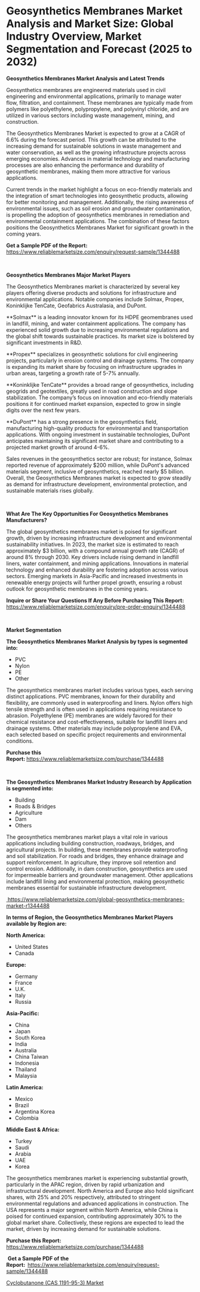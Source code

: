 <p><h1>Geosynthetics Membranes Market Analysis and Market Size: Global Industry Overview, Market Segmentation and Forecast (2025 to 2032)</h1></p><p><strong>Geosynthetics Membranes Market Analysis and Latest Trends</strong></p>
<p><p>Geosynthetics membranes are engineered materials used in civil engineering and environmental applications, primarily to manage water flow, filtration, and containment. These membranes are typically made from polymers like polyethylene, polypropylene, and polyvinyl chloride, and are utilized in various sectors including waste management, mining, and construction.</p><p>The Geosynthetics Membranes Market is expected to grow at a CAGR of 6.6% during the forecast period. This growth can be attributed to the increasing demand for sustainable solutions in waste management and water conservation, as well as the growing infrastructure projects across emerging economies. Advances in material technology and manufacturing processes are also enhancing the performance and durability of geosynthetic membranes, making them more attractive for various applications.</p><p>Current trends in the market highlight a focus on eco-friendly materials and the integration of smart technologies into geosynthetic products, allowing for better monitoring and management. Additionally, the rising awareness of environmental issues, such as soil erosion and groundwater contamination, is propelling the adoption of geosynthetics membranes in remediation and environmental containment applications. The combination of these factors positions the Geosynthetics Membranes Market for significant growth in the coming years.</p></p>
<p><strong>Get a Sample PDF of the Report:&nbsp;</strong> <a href="https://www.reliablemarketsize.com/enquiry/request-sample/1344488?utm_campaign=3564&utm_medium=2&utm_source=Github&utm_content=ia&utm_term=24032025&utm_id=geosynthetics-membranes">https://www.reliablemarketsize.com/enquiry/request-sample/1344488</a></p>
<p>&nbsp;</p>
<p><strong>Geosynthetics Membranes Major Market Players</strong></p>
<p><p>The Geosynthetics Membranes market is characterized by several key players offering diverse products and solutions for infrastructure and environmental applications. Notable companies include Solmax, Propex, Koninklijke TenCate, Geofabrics Australasia, and DuPont.</p><p>**Solmax** is a leading innovator known for its HDPE geomembranes used in landfill, mining, and water containment applications. The company has experienced solid growth due to increasing environmental regulations and the global shift towards sustainable practices. Its market size is bolstered by significant investments in R&D.</p><p>**Propex** specializes in geosynthetic solutions for civil engineering projects, particularly in erosion control and drainage systems. The company is expanding its market share by focusing on infrastructure upgrades in urban areas, targeting a growth rate of 5-7% annually.</p><p>**Koninklijke TenCate** provides a broad range of geosynthetics, including geogrids and geotextiles, greatly used in road construction and slope stabilization. The company’s focus on innovation and eco-friendly materials positions it for continued market expansion, expected to grow in single digits over the next few years.</p><p>**DuPont** has a strong presence in the geosynthetics field, manufacturing high-quality products for environmental and transportation applications. With ongoing investment in sustainable technologies, DuPont anticipates maintaining its significant market share and contributing to a projected market growth of around 4-6%.</p><p>Sales revenues in the geosynthetics sector are robust; for instance, Solmax reported revenue of approximately $200 million, while DuPont's advanced materials segment, inclusive of geosynthetics, reached nearly $5 billion. Overall, the Geosynthetics Membranes market is expected to grow steadily as demand for infrastructure development, environmental protection, and sustainable materials rises globally.</p></p>
<p>&nbsp;</p>
<p><strong>What Are The Key Opportunities For Geosynthetics Membranes Manufacturers?</strong></p>
<p><p>The global geosynthetics membranes market is poised for significant growth, driven by increasing infrastructure development and environmental sustainability initiatives. In 2023, the market size is estimated to reach approximately $3 billion, with a compound annual growth rate (CAGR) of around 8% through 2030. Key drivers include rising demand in landfill liners, water containment, and mining applications. Innovations in material technology and enhanced durability are fostering adoption across various sectors. Emerging markets in Asia-Pacific and increased investments in renewable energy projects will further propel growth, ensuring a robust outlook for geosynthetic membranes in the coming years.</p></p>
<p><strong>Inquire or Share Your Questions If Any Before Purchasing This Report:</strong> <a href="https://www.reliablemarketsize.com/enquiry/pre-order-enquiry/1344488?utm_campaign=3564&utm_medium=2&utm_source=Github&utm_content=ia&utm_term=24032025&utm_id=geosynthetics-membranes">https://www.reliablemarketsize.com/enquiry/pre-order-enquiry/1344488</a></p>
<p>&nbsp;</p>
<p><strong>Market Segmentation</strong></p>
<p><strong>The Geosynthetics Membranes Market Analysis by types is segmented into:</strong></p>
<p><ul><li>PVC</li><li>Nylon</li><li>PE</li><li>Other</li></ul></p>
<p><p>The geosynthetics membranes market includes various types, each serving distinct applications. PVC membranes, known for their durability and flexibility, are commonly used in waterproofing and liners. Nylon offers high tensile strength and is often used in applications requiring resistance to abrasion. Polyethylene (PE) membranes are widely favored for their chemical resistance and cost-effectiveness, suitable for landfill liners and drainage systems. Other materials may include polypropylene and EVA, each selected based on specific project requirements and environmental conditions.</p></p>
<p><strong>Purchase this Report:&nbsp;</strong><a href="https://www.reliablemarketsize.com/purchase/1344488?utm_campaign=3564&utm_medium=2&utm_source=Github&utm_content=ia&utm_term=24032025&utm_id=geosynthetics-membranes">https://www.reliablemarketsize.com/purchase/1344488</a></p>
<p>&nbsp;</p>
<p><strong>The Geosynthetics Membranes Market Industry Research by Application is segmented into:</strong></p>
<p><ul><li>Building</li><li>Roads & Bridges</li><li>Agriculture</li><li>Dam</li><li>Others</li></ul></p>
<p><p>The geosynthetics membranes market plays a vital role in various applications including building construction, roadways, bridges, and agricultural projects. In building, these membranes provide waterproofing and soil stabilization. For roads and bridges, they enhance drainage and support reinforcement. In agriculture, they improve soil retention and control erosion. Additionally, in dam construction, geosynthetics are used for impermeable barriers and groundwater management. Other applications include landfill lining and environmental protection, making geosynthetic membranes essential for sustainable infrastructure development.</p></p>
<p><a href="https://www.reliablemarketsize.com/global-geosynthetics-membranes-market-r1344488?utm_campaign=3564&utm_medium=2&utm_source=Github&utm_content=ia&utm_term=24032025&utm_id=geosynthetics-membranes">&nbsp;https://www.reliablemarketsize.com/global-geosynthetics-membranes-market-r1344488</a></p>
<p><strong>In terms of Region, the Geosynthetics Membranes Market Players available by Region are:</strong></p>
<p>
    <p> <strong> North America: </strong>
        <ul>
            <li>United States</li>
            <li>Canada</li>
        </ul>
        </p> 
    <p> <strong> Europe: </strong>
        <ul>
            <li>Germany</li>
            <li>France</li>
            <li>U.K.</li>
            <li>Italy</li>
            <li>Russia</li>
        </ul>
        </p> 
    <p> <strong> Asia-Pacific: </strong>
        <ul>
            <li>China</li>
            <li>Japan</li>
            <li>South Korea</li>
            <li>India</li>
            <li>Australia</li>
            <li>China Taiwan</li>
            <li>Indonesia</li>
            <li>Thailand</li>
            <li>Malaysia</li>
        </ul>
        </p> 
    <p> <strong> Latin America: </strong>
        <ul>
            <li>Mexico</li>
            <li>Brazil</li>
            <li>Argentina Korea</li>
            <li>Colombia</li>
        </ul>
        </p> 
    <p> <strong> Middle East & Africa: </strong>
        <ul>
            <li>Turkey</li>
            <li>Saudi</li>
            <li>Arabia</li>
            <li>UAE</li>
            <li>Korea</li>
        </ul>
    </p>
    </p>
<p><p>The geosynthetics membranes market is experiencing substantial growth, particularly in the APAC region, driven by rapid urbanization and infrastructural development. North America and Europe also hold significant shares, with 25% and 20% respectively, attributed to stringent environmental regulations and advanced applications in construction. The USA represents a major segment within North America, while China is poised for continued expansion, contributing approximately 30% to the global market share. Collectively, these regions are expected to lead the market, driven by increasing demand for sustainable solutions.</p></p>
<p><strong>Purchase this Report: </strong><a href="https://www.reliablemarketsize.com/purchase/1344488?utm_campaign=3564&utm_medium=2&utm_source=Github&utm_content=ia&utm_term=24032025&utm_id=geosynthetics-membranes">https://www.reliablemarketsize.com/purchase/1344488</a></p>
<p>&nbsp;<strong>Get a Sample PDF of the Report:&nbsp;&nbsp;</strong><a href="https://www.reliablemarketsize.com/enquiry/request-sample/1344488?utm_campaign=3564&utm_medium=2&utm_source=Github&utm_content=ia&utm_term=24032025&utm_id=geosynthetics-membranes">https://www.reliablemarketsize.com/enquiry/request-sample/1344488</a></p>
<p><strong></strong></p>
<p><p><a href="https://github.com/dushornerfe/Market-Research-Report-List-1/blob/main/cyclobutanone-cas-1191-95-3-market.md?utm_campaign=3564&utm_medium=2&utm_source=Github&utm_content=ia&utm_term=24032025&utm_id=geosynthetics-membranes">Cyclobutanone (CAS 1191-95-3) Market</a></p></p>